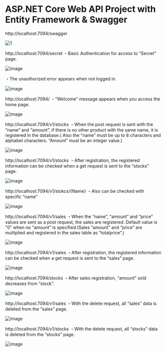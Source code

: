 # ASP.NET Core Web API Project with Entity Framework & Swagger

http://localhost:7094/swagger

![1](https://user-images.githubusercontent.com/54677528/134900818-e93e70c9-a37c-40f1-a345-a4e73e263b88.PNG)

http://localhost:7094/secret
・Basic Authentication for access to “Secret” page.

![image](https://user-images.githubusercontent.com/54677528/134899565-d805d1cf-4329-4088-90a1-738f200296d0.png)

・The unauthorized error appears when not logged in.

![image](https://user-images.githubusercontent.com/54677528/134899607-4745e2cb-1311-42d4-a940-ff1d6dd705f9.png)

http://localhost:7094/
・“Welcome” message appears when you access the home page.

![image](https://user-images.githubusercontent.com/54677528/134899655-1fbe372b-6ea0-4c4e-bd06-d2a276067129.png)

http://localhost:7094/v1/stocks
・When the post request is sent with the “name” and “amount”, if there is no other product with the same name, it is registered in the database.( Also the “name” must be up to 8 characters and alphabet characters. “Amount” must be an integer value.)

![image](https://user-images.githubusercontent.com/54677528/134899714-7020320c-1896-4c2a-8390-bf0bf9459f37.png)

http://localhost:7094/v1/stocks
・After registration, the registered information can be checked when a get request is sent to the “stocks” page.

![image](https://user-images.githubusercontent.com/54677528/134899757-6a326635-e1f1-4e04-8949-703d4db2184f.png)

http://localhost:7094/v1/stokcs/{Name}
・Also can be checked with specific “name”

![image](https://user-images.githubusercontent.com/54677528/134899792-95422595-f29a-48e6-a853-5680c255180a.png)

http://localhost:7094/v1/sales
・When the “name”, “amount” and “price” values are sent as a post request, the sales are registered. Default value is "0" when no “amount” is specified.(Sales “amount” and “price” are multiplied and registered in the sales table as “totalprice”.)

![image](https://user-images.githubusercontent.com/54677528/134899836-994d14f4-462f-4be9-b08b-35cdde46d944.png)

http://localhost:7094/v1/sales
・After registration, the registered information can be checked when a get request is sent to the “sales” page.

![image](https://user-images.githubusercontent.com/54677528/134899873-7cc1178d-bc72-4992-9b48-926349e2d0c0.png)

http://localhost:7094/stocks
・After sales registration, “amount” sold decreases from “stock”.

![image](https://user-images.githubusercontent.com/54677528/134899901-31394c59-95bc-428e-beb3-aaec6da43653.png)

http://localhost:7094/v1/sales
・With the delete request, all “sales” data is deleted from the “sales” page.

![image](https://user-images.githubusercontent.com/54677528/134899938-e9a07456-befa-42e8-8711-fd5cefd43fdb.png)

http://localhost:7094/v1/stocks
・With the delete request, all “stocks” data is deleted from the “stocks” page.

![image](https://user-images.githubusercontent.com/54677528/134899965-3e9cc4ed-c105-4faf-a058-87a62b2e36e4.png)

